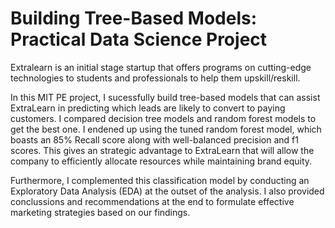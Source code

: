 # Building Tree-Based Models: Practical Data Science Project

Extralearn is an initial stage startup that offers programs on cutting-edge technologies to students and professionals to help them upskill/reskill.

In this MIT PE project, I sucessfully build tree-based models that can assist ExtraLearn in predicting which leads are likely to convert to paying customers. I compared decision tree models and random forest models to get the best one. I endened up using the tuned random forest model, which boasts an 85% Recall score along with well-balanced precision and f1 scores. This gives an strategic advantage to ExtraLearn that will allow the company to efficiently allocate resources while maintaining brand equity.

Furthermore, I complemented this classification model by conducting an Exploratory Data Analysis (EDA) at the outset of the analysis. I also provided conclussions and recommendations at the end to formulate effective marketing strategies based on our findings.
